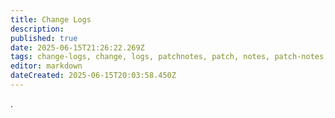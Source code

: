 ```yaml
---
title: Change Logs
description: 
published: true
date: 2025-06-15T21:26:22.269Z
tags: change-logs, change, logs, patchnotes, patch, notes, patch-notes, patches
editor: markdown
dateCreated: 2025-06-15T20:03:58.450Z
---
```


.